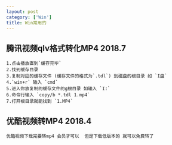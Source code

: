 ```yaml
---
layout: post
category: ['Win']
title: Win常用的
---
```

## 腾讯视频qlv格式转化MP4 2018.7
	1.点击播放直到`缓存完毕`
	2.找到缓存目录
	3.复制对应的缓存文件 (缓存文件的格式为`.tdl`) 到磁盘的根目录 如 `I盘`
	4.`win+r` 输入 `cmd`
	5.进入你放复制的缓存文件的g根目录 如输入 `I:`
	6.命令行输入 `copy/b *.tdl 1.mp4`
	7.打开根目录就能找到 `1.MP4`

## 优酷视频转MP4 2018.4
`优酷视频下载完要转mp4 会员才可以 
但是下载低版本的 就可以免费转了`